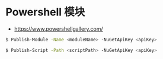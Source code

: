# Powershell 模块

* https://www.powershellgallery.com/

```bash
$ Publish-Module -Name <moduleName> -NuGetApiKey <apiKey>
```

```bash
$ Publish-Script -Path <scriptPath> -NuGetApiKey <apiKey>
```
